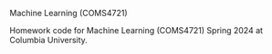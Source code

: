Machine Learning (COMS4721)

Homework code for Machine Learning (COMS4721) Spring 2024 at Columbia University.
